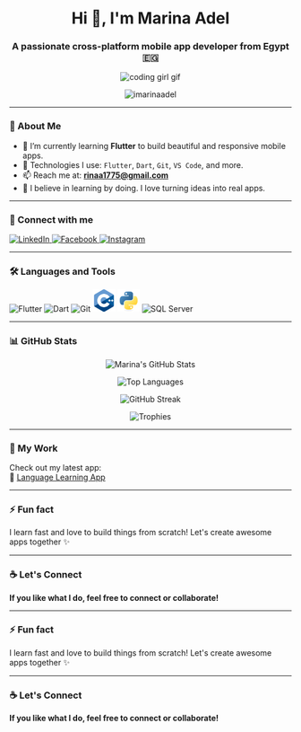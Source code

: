 <h1 align="center">Hi 👋, I'm Marina Adel</h1>
<h3 align="center">A passionate cross-platform mobile app developer from Egypt 🇪🇬</h3>

<p align="center">
  <img src="https://media.giphy.com/media/qgQUggAC3Pfv687qPC/giphy.gif" width="280" alt="coding girl gif"/>
</p>

<p align="center">
  <img src="https://komarev.com/ghpvc/?username=imarinaadel&label=Profile%20views&color=0e75b6&style=flat" alt="imarinaadel" />
</p>

---

### 🚀 About Me

- 🌱 I’m currently learning **Flutter** to build beautiful and responsive mobile apps.  
- 🔧 Technologies I use: `Flutter`, `Dart`, `Git`, `VS Code`, and more.  
- 📫 Reach me at: **rinaa1775@gmail.com**  
- 🌟 I believe in learning by doing. I love turning ideas into real apps.

---

### 🔗 Connect with me
<p align="left">
  <a href="https://linkedin.com/in/marina-adel-54b566297" target="_blank">
    <img src="https://raw.githubusercontent.com/rahuldkjain/github-profile-readme-generator/master/src/images/icons/Social/linked-in-alt.svg" alt="LinkedIn" height="30" width="40"/>
  </a>
  <a href="https://fb.com/maro.adel.773776" target="_blank">
    <img src="https://raw.githubusercontent.com/rahuldkjain/github-profile-readme-generator/master/src/images/icons/Social/facebook.svg" alt="Facebook" height="30" width="40"/>
  </a>
  <a href="https://instagram.com/_maro_153" target="_blank">
    <img src="https://raw.githubusercontent.com/rahuldkjain/github-profile-readme-generator/master/src/images/icons/Social/instagram.svg" alt="Instagram" height="30" width="40"/>
  </a>
</p>

---

### 🛠️ Languages and Tools
<p align="left">
  <img src="https://www.vectorlogo.zone/logos/flutterio/flutterio-icon.svg" alt="Flutter" width="40" height="40"/>
  <img src="https://www.vectorlogo.zone/logos/dartlang/dartlang-icon.svg" alt="Dart" width="40" height="40"/>
  <img src="https://www.vectorlogo.zone/logos/git-scm/git-scm-icon.svg" alt="Git" width="40" height="40"/>
  <img src="https://raw.githubusercontent.com/devicons/devicon/master/icons/cplusplus/cplusplus-original.svg" alt="C++" width="40" height="40"/>
  <img src="https://raw.githubusercontent.com/devicons/devicon/master/icons/python/python-original.svg" alt="Python" width="40" height="40"/>
  <img src="https://www.svgrepo.com/show/303229/microsoft-sql-server-logo.svg" alt="SQL Server" width="40" height="40"/>
</p>

---

### 📊 GitHub Stats

<p align="center">
  <img src="https://github-readme-stats.vercel.app/api?username=imarinaadel&show_icons=true&theme=radical" alt="Marina's GitHub Stats" />
</p>

<p align="center">
  <img src="https://github-readme-stats.vercel.app/api/top-langs/?username=imarinaadel&layout=compact&theme=tokyonight" alt="Top Languages" />
</p>

<p align="center">
  <img src="https://github-readme-streak-stats.herokuapp.com/?user=imarinaadel&theme=highcontrast" alt="GitHub Streak" />
</p>

<p align="center">
  <img src="https://github-profile-trophy.vercel.app/?username=imarinaadel&theme=onestar&no-frame=true&column=4" alt="Trophies" />
</p>

---

### 📱 My Work
Check out my latest app:  
🔗 [Language Learning App](https://github.com/iMarinaAdel/Languge_Learning_App)

---

### ⚡ Fun fact
I learn fast and love to build things from scratch! Let's create awesome apps together ✨

---

### ☕ Let's Connect
**If you like what I do, feel free to connect or collaborate!**


---

### ⚡ Fun fact
I learn fast and love to build things from scratch! Let's create awesome apps together ✨

---

### ☕ Let's Connect
**If you like what I do, feel free to connect or collaborate!**

